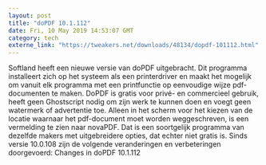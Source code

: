 ```yaml
---
layout: post
title: "doPDF 10.1.112"
date: Fri, 10 May 2019 14:53:07 GMT
category: tech
externe_link: "https://tweakers.net/downloads/48134/dopdf-101112.html"
---
```


Softland heeft een nieuwe versie van doPDF uitgebracht. Dit programma installeert zich op het systeem als een printerdriver en maakt het mogelijk om vanuit elk programma met een printfunctie op eenvoudige wijze pdf-documenten te maken. DoPDF is gratis voor privé- en commercieel gebruik, heeft geen Ghostscript nodig om zijn werk te kunnen doen en voegt geen watermerk of advertentie toe. Alleen in het scherm voor het kiezen van de locatie waarnaar het pdf-document moet worden weggeschreven, is een vermelding te zien naar novaPDF. Dat is een soortgelijk programma van dezelfde makers met uitgebreidere opties, dat echter niet gratis is. Sinds versie 10.0.108 zijn de volgende veranderingen en verbeteringen doorgevoerd: Changes in doPDF 10.1.112<img src="http://feeds.feedburner.com/~r/tweakers/mixed/~4/xJkS-jQRg_E" height="1" width="1" alt=""/>
